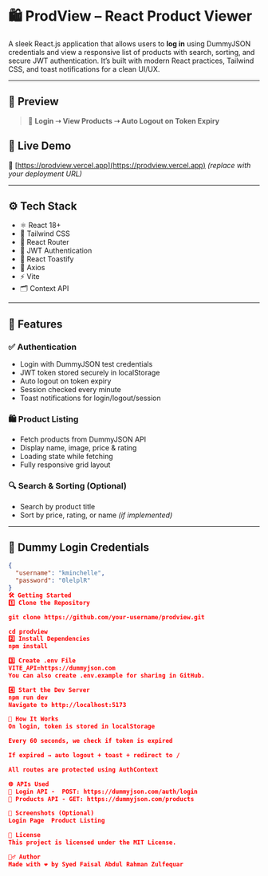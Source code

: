# 🛍️ ProdView – React Product Viewer

A sleek React.js application that allows users to **log in** using DummyJSON credentials and view a responsive list of products with search, sorting, and secure JWT authentication. It’s built with modern React practices, Tailwind CSS, and toast notifications for a clean UI/UX.

---

## 📸 Preview

> 🔐 **Login ➝ View Products ➝ Auto Logout on Token Expiry**


## 🚀 Live Demo

🔗 [https://prodview.vercel.app](https://prodview.vercel.app) *(replace with your deployment URL)*

---

## ⚙️ Tech Stack

- ⚛️ React 18+
- 💨 Tailwind CSS
- 🔁 React Router
- 🔐 JWT Authentication
- 🔔 React Toastify
- 🔗 Axios
- ⚡ Vite
- 🗂️ Context API

---

## 🔑 Features

### ✅ Authentication

- Login with DummyJSON test credentials
- JWT token stored securely in localStorage
- Auto logout on token expiry
- Session checked every minute
- Toast notifications for login/logout/session

### 🛍️ Product Listing

- Fetch products from DummyJSON API
- Display name, image, price & rating
- Loading state while fetching
- Fully responsive grid layout

### 🔍 Search & Sorting (Optional)

- Search by product title
- Sort by price, rating, or name *(if implemented)*

---

## 🧪 Dummy Login Credentials

```json
{
  "username": "kminchelle",
  "password": "0lelplR"
}
🛠️ Getting Started
1️⃣ Clone the Repository

git clone https://github.com/your-username/prodview.git

cd prodview
2️⃣ Install Dependencies
npm install

3️⃣ Create .env File
VITE_API=https://dummyjson.com
You can also create .env.example for sharing in GitHub.

4️⃣ Start the Dev Server
npm run dev
Navigate to http://localhost:5173

🧠 How It Works
On login, token is stored in localStorage

Every 60 seconds, we check if token is expired

If expired → auto logout + toast + redirect to /

All routes are protected using AuthContext

🌐 APIs Used
🔗 Login API -  POST: https://dummyjson.com/auth/login
🔗 Products API - GET: https://dummyjson.com/products

📸 Screenshots (Optional)
Login Page	Product Listing

📄 License
This project is licensed under the MIT License.

🙋‍♂️ Author
Made with ❤️ by Syed Faisal Abdul Rahman Zulfequar